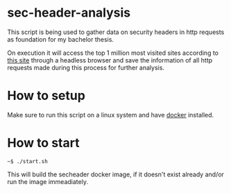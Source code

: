 # sec-header-analysis

This script is being used to gather data on security headers in http requests as foundation for my bachelor thesis.

On execution it will access the top 1 million most visited sites according to [this site](https://tranco-list.eu/) through a headless browser and save the information of all http requests made during this process for further analysis.

# How to setup

Make sure to run this script on a linux system and have [docker](https://docs.docker.com/engine/install/) installed.

# How to start

```console
~$ ./start.sh
```

This will build the secheader docker image, if it doesn't exist already and/or run the image immeadiately.

